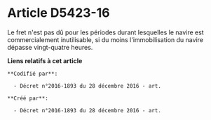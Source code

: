 # Article D5423-16

Le fret n'est pas dû pour les périodes durant lesquelles le navire est commercialement inutilisable, si du moins
l'immobilisation du navire dépasse vingt-quatre heures.

**Liens relatifs à cet article**

	**Codifié par**:

	  - Décret n°2016-1893 du 28 décembre 2016 - art.

	**Créé par**:

	  - Décret n°2016-1893 du 28 décembre 2016 - art.
